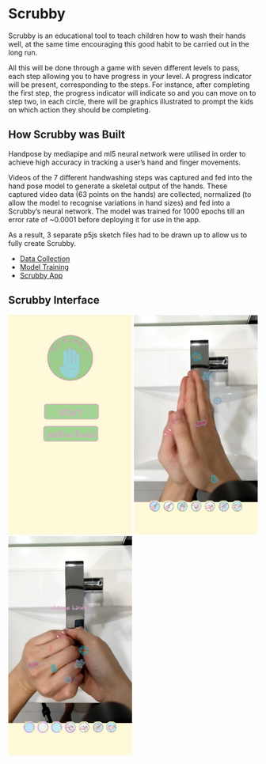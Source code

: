 # Scrubby
Scrubby is an educational tool to teach children how to wash their hands well, at the same time encouraging this good habit to be carried out in the long run. 

All this will be done through a game with seven different levels to pass, each step allowing you to have progress in your level. A progress indicator will be present, corresponding to the steps. For instance, after completing the first step, the progress indicator will indicate so and you can move on to step two, in each circle, there will be graphics illustrated to prompt the kids on which action they should be completing. 

<h2> How Scrubby was Built </h2>
<p> Handpose by mediapipe and ml5 neural network were utilised in order to achieve high accuracy in tracking a user’s hand and finger movements.</p>

Videos of the 7 different handwashing steps was captured and fed into the hand pose model to generate a skeletal output of the hands. These captured video data (63 points on the hands) are collected, normalized (to allow the model to recognise variations in hand sizes) and fed into a Scrubby’s neural network. The model was trained for 1000 epochs till an error rate of ~0.0001 before deploying it for use in the app. 

As a result, 3 separate p5js sketch files had to be drawn up to allow us to fully create Scrubby. 
<ul>
  <a href="https://editor.p5js.org/junpeng/sketches/TA-lOsAR-"><li>Data Collection</li></a>
  <a href="https://editor.p5js.org/junpeng/sketches/uswpH84ru"><li>Model Training</li></a>
  <a href="https://editor.p5js.org/junpeng/sketches/EiVEIsTeH"><li>Scrubby App</li></a>
</ul>


<h2>Scrubby Interface</h2>
<p float="left">
  <img src="images/homescreen.jpg" alt="home" width="250">
  <img src="images/hand1.jpg" alt="hand1" width="250"> 
  <img src="images/hand2.jpg" alt="hand2" width="250">
</p>
